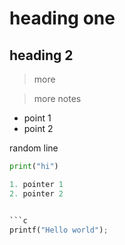 # heading one
## heading 2

> more

> more notes

- point 1
- point 2

random line

```python
print("hi")

1. pointer 1    
2. pointer 2


```c
printf("Hello world");
```